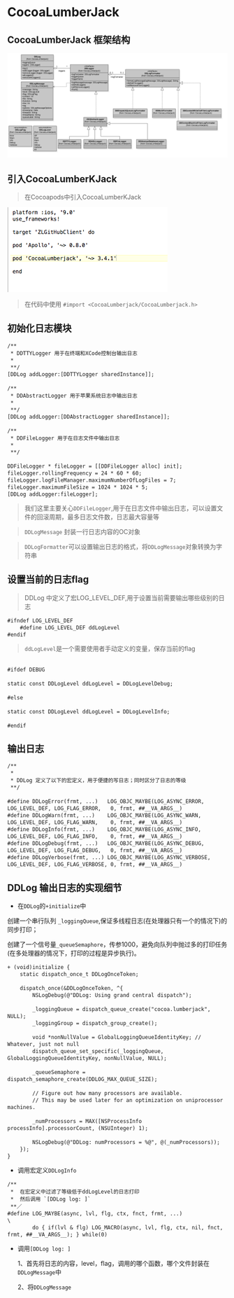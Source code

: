 # CocoaLumberJack 

## CocoaLumberJack 框架结构

![CocoaLumberjack框架结构][1]

## 引入CocoaLumberKJack

> 在Cocoapods中引入CocoaLumberKJack

![在cocoapods中引入日志模块][2]

> 在代码中使用 `#import <CocoaLumberjack/CocoaLumberjack.h>`

## 初始化日志模块

```
/**
 * DDTTYLogger 用于在终端和XCode控制台输出日志
 * 
 **/
[DDLog addLogger:[DDTTYLogger sharedInstance]];

/**
 * DDAbstractLogger 用于苹果系统日志中输出日志
 * 
 **/
[DDLog addLogger:[DDAbstractLogger sharedInstance]];

/**
 * DDFileLogger 用于在日志文件中输出日志
 * 
 **/  

DDFileLogger * fileLogger = [[DDFileLogger alloc] init];
fileLogger.rollingFrequency = 24 * 60 * 60;
fileLogger.logFileManager.maximumNumberOfLogFiles = 7;
fileLogger.maximumFileSize = 1024 * 1024 * 5;  
[DDLog addLogger:fileLogger];

```

> 我们这里主要关心`DDFileLogger`,用于在日志文件中输出日志，可以设置文件的回滚周期，最多日志文件数，日志最大容量等

> `DDLogMessage` 封装一行日志内容的OC对象

> `DDLogFormatter`可以设置输出日志的格式，将`DDLogMessage`对象转换为字符串

## 设置当前的日志flag

> DDLog 中定义了宏LOG_LEVEL_DEF,用于设置当前需要输出哪些级别的日志

```
#ifndef LOG_LEVEL_DEF
    #define LOG_LEVEL_DEF ddLogLevel
#endif
```
> `ddLogLevel`是一个需要使用者手动定义的变量，保存当前的flag

```

#ifdef DEBUG

static const DDLogLevel ddLogLevel = DDLogLevelDebug;

#else

static const DDLogLevel ddLogLevel = DDLogLevelInfo;

#endif

```


## 输出日志

```
/**
 *
 * DDLog 定义了以下的宏定义，用于便捷的写日志；同时区分了日志的等级
 **/

#define DDLogError(frmt, ...)   LOG_OBJC_MAYBE(LOG_ASYNC_ERROR,   LOG_LEVEL_DEF, LOG_FLAG_ERROR,   0, frmt, ##__VA_ARGS__)
#define DDLogWarn(frmt, ...)    LOG_OBJC_MAYBE(LOG_ASYNC_WARN,    LOG_LEVEL_DEF, LOG_FLAG_WARN,    0, frmt, ##__VA_ARGS__)
#define DDLogInfo(frmt, ...)    LOG_OBJC_MAYBE(LOG_ASYNC_INFO,    LOG_LEVEL_DEF, LOG_FLAG_INFO,    0, frmt, ##__VA_ARGS__)
#define DDLogDebug(frmt, ...)   LOG_OBJC_MAYBE(LOG_ASYNC_DEBUG,   LOG_LEVEL_DEF, LOG_FLAG_DEBUG,   0, frmt, ##__VA_ARGS__)
#define DDLogVerbose(frmt, ...) LOG_OBJC_MAYBE(LOG_ASYNC_VERBOSE, LOG_LEVEL_DEF, LOG_FLAG_VERBOSE, 0, frmt, ##__VA_ARGS__)

```


## DDLog 输出日志的实现细节

- 在`DDLog`的`+initialize`中

创建一个串行队列 `_loggingQueue`,保证多线程日志(在处理器只有一个的情况下)的同步打印；

创建了一个信号量`_queueSemaphore`，传参1000，避免向队列中抛过多的打印任务(在多处理器的情况下，打印的过程是异步执行)。

```
+ (void)initialize {
    static dispatch_once_t DDLogOnceToken;
    
    dispatch_once(&DDLogOnceToken, ^{
        NSLogDebug(@"DDLog: Using grand central dispatch");
        
        _loggingQueue = dispatch_queue_create("cocoa.lumberjack", NULL);
        _loggingGroup = dispatch_group_create();
        
        void *nonNullValue = GlobalLoggingQueueIdentityKey; // Whatever, just not null
        dispatch_queue_set_specific(_loggingQueue, GlobalLoggingQueueIdentityKey, nonNullValue, NULL);
        
        _queueSemaphore = dispatch_semaphore_create(DDLOG_MAX_QUEUE_SIZE);
        
        // Figure out how many processors are available.
        // This may be used later for an optimization on uniprocessor machines.
        
        _numProcessors = MAX([NSProcessInfo processInfo].processorCount, (NSUInteger) 1);
        
        NSLogDebug(@"DDLog: numProcessors = %@", @(_numProcessors));
    });
}
```


- 调用宏定义`DDLogInfo`
   
```
/**
 *  在宏定义中过滤了等级低于ddLogLevel的日志打印
 *  然后调用 `[DDLog log: ]`
 **／ 
#define LOG_MAYBE(async, lvl, flg, ctx, fnct, frmt, ...)                       \
        do { if(lvl & flg) LOG_MACRO(async, lvl, flg, ctx, nil, fnct, frmt, ##__VA_ARGS__); } while(0)

```
- 调用`[DDLog log: ]`
  
  1、首先将日志的内容，level，flag，调用的哪个函数，哪个文件封装在`DDLogMessage`中

  2、将`DDLogMessage`
   





[1]: pic/CocoaLumberjackClassDiagram.png
[2]: pic/引入日志模块.png